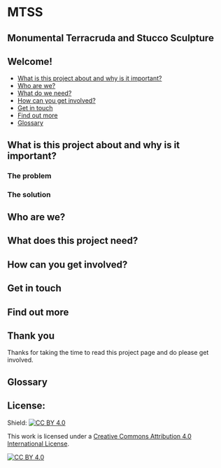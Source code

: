 # MTSS
## Monumental Terracruda and Stucco Sculpture 

## Welcome! 


* [What is this project about and why is it important?](#what-is-this-project-about-and-why-is-it-important)
* [Who are we?](#who-are-we)
* [What do we need?](#what-do-we-need)
* [How can you get involved?](#how-can-you-get-involved)
* [Get in touch](#get-in-touch)
* [Find out more](#find-out-more)
* [Glossary](#glossary)

## What is this project about and why is it important?


### The problem

### The solution


## Who are we?



## What does this project need?




## How can you get involved?


## Get in touch


## Find out more

## Thank you
Thanks for taking the time to read this project page and do please get involved.

## Glossary


## License:
Shield: [![CC BY 4.0][cc-by-shield]][cc-by]

This work is licensed under a
[Creative Commons Attribution 4.0 International License][cc-by].

[![CC BY 4.0][cc-by-image]][cc-by]

[cc-by]: http://creativecommons.org/licenses/by/4.0/
[cc-by-image]: https://i.creativecommons.org/l/by/4.0/88x31.png
[cc-by-shield]: https://img.shields.io/badge/License-CC%20BY%204.0-lightgrey.svg
